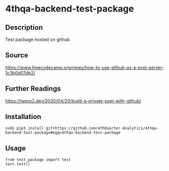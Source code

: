 # 4thqa-backend-test-package

## Description
Test package hosted on github

## Source
https://www.freecodecamp.org/news/how-to-use-github-as-a-pypi-server-1c3b0d07db2/

## Further Readings
https://lwpro2.dev/2020/04/20/build-a-private-pypi-with-github/

## Installation
```
sudo pip3 install git+https://github.com/4thQuarter-Analytics/4thqa-backend-test-package#egg=4thqa-backend-test-package
```

## Usage
```
from test_package import test
test.test()
```